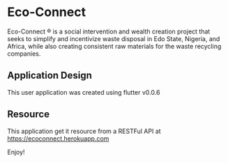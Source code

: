 # Eco-Connect

Eco-Connect ® is a social intervention and wealth creation project that seeks to simplify and incentivize waste disposal in Edo State, Nigeria, and Africa, while also creating consistent raw materials for the waste recycling companies.

## Application Design

This user application was created using flutter v0.0.6

## Resource

This application get it resource from a RESTFul API at https://ecoconnect.herokuapp.com


Enjoy!
